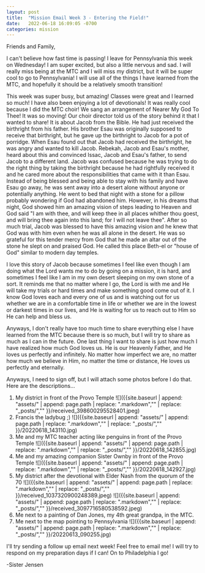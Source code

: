 ```yaml
---
layout: post
title:  "Mission Email Week 3 - Entering the Field!"
date:   2022-06-18 16:09:05 -0700
categories: mission
---
```

Friends and Family,

I can't believe how fast time is passing! I leave for Pennsylvania this week on Wednesday! I am super excited, but also a little nervous and sad. I will really miss being at the MTC and I will miss my district, but it will be super cool to go to Pennsylvania! I will use all of the things I have learned from the MTC, and hopefully it should be a relatively smooth transition!

This week was super busy, but amazing! Classes were great and I learned so much! I have also been enjoying a lot of devotionals! It was really cool because I did the MTC choir! We sang an arrangement of Nearer My God To Thee! It was so moving! Our choir director told us of the story behind it that I wanted to share! It is about Jacob from the Bible. He had just received the birthright from his father. His brother Esau was originally supposed to receive that birthright, but he gave up the birthright to Jacob for a pot of porridge. When Esau found out that Jacob had received the birthright, he was angry and wanted to kill Jacob. Rebekah, Jacob and Esau's mother, heard about this and convinced Issac, Jacob and Esau's father, to send Jacob to a different land. Jacob was confused because he was trying to do the right thing by taking the birthright because he had rightfully received it and he cared more about the responsibilities that came with it than Esau. Instead of being blessed and being able to stay with his family and have Esau go away, he was sent away into a desert alone without anyone or potentially anything. He went to bed that night with a stone for a pillow probably wondering if God had abandoned him. However, in his dreams that night, God showed him an amazing vision of steps leading to Heaven and God said "I am with thee, and will keep thee in all places whither thou goest, and will bring thee again into this land; for I will not leave thee". After so much trial, Jacob was blessed to have this amazing vision and he knew that God was with him even when he was all alone in the desert. He was so grateful for this tender mercy from God that he made an altar out of the stone he slept on and praised God. He called this place Beth-el or "house of God" similar to modern day temples.

I love this story of Jacob because sometimes I feel like even though I am doing what the Lord wants me to do by going on a mission, it is hard, and sometimes I feel like I am in my own desert sleeping on my own stone of a sort. It reminds me that no matter where I go, the Lord is with me and He will take my trials or hard times and make something good come out of it. I know God loves each and every one of us and is watching out for us whether we are in a comfortable time in life or whether we are in the lowest or darkest times in our lives, and He is waiting for us to reach out to Him so He can help and bless us.

Anyways, I don't really have too much time to share everything else I have learned from the MTC because there is so much, but I will try to share as much as I can in the future. One last thing I want to share is just how much I have realized how much God loves us. He is our Heavenly Father, and He loves us perfectly and infinitely. No matter how imperfect we are, no matter how much we believe in Him, no matter the time or distance, He loves us perfectly and eternally.

Anyways, I need to sign off, but I will attach some photos before I do that. Here are the descriptions...
1. My district in front of the Provo Temple
![]({{site.baseurl | append: "assets/" | append:  page.path | replace: ".markdown","" | replace: "_posts/",""  }}/received_398600295528401.jpeg)
2. Francis the ladybug ;)
![]({{site.baseurl | append: "assets/" | append:  page.path | replace: ".markdown","" | replace: "_posts/",""  }}/20220618_143110.jpg)
3. Me and my MTC teacher acting like penguins in front of the Provo Temple
![]({{site.baseurl | append: "assets/" | append:  page.path | replace: ".markdown","" | replace: "_posts/",""  }}/20220618_142855.jpg)
4. Me and my amazing companion Sister Ownby in front of the Provo Temple
![]({{site.baseurl | append: "assets/" | append:  page.path | replace: ".markdown","" | replace: "_posts/",""  }}/20220618_142927.jpg)
5. My district after the devotional with Elder Nash from the quorum of the 70
![]({{site.baseurl | append: "assets/" | append:  page.path | replace: ".markdown","" | replace: "_posts/",""  }}/received_1037320900248389.jpeg)
![]({{site.baseurl | append: "assets/" | append:  page.path | replace: ".markdown","" | replace: "_posts/",""  }}/received_3097716580538592.jpeg)
6. Me next to a painting of Dan Jones, my 4th great grandpa, in the MTC.
7. Me next to the map pointing to Pennsylvania
![]({{site.baseurl | append: "assets/" | append:  page.path | replace: ".markdown","" | replace: "_posts/",""  }}/20220613_090255.jpg)

I'll try sending a follow up email next week! Feel free to email me! I will try to respond on my preparation days if I can! On to Philadelphia I go!

-Sister Jensen